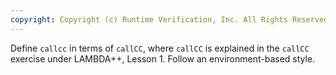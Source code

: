 ```yaml
---
copyright: Copyright (c) Runtime Verification, Inc. All Rights Reserved.
---
```


Define `callcc` in terms of `callCC`, where `callCC` is explained in the
`callCC` exercise under LAMBDA++, Lesson 1.  Follow an environment-based style.
